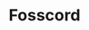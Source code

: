 ---
title: Fosscord
description: Fosscord is a free open source selfhostable discord compatible chat, voice and video platform
href: https://github.com/fosscord
---